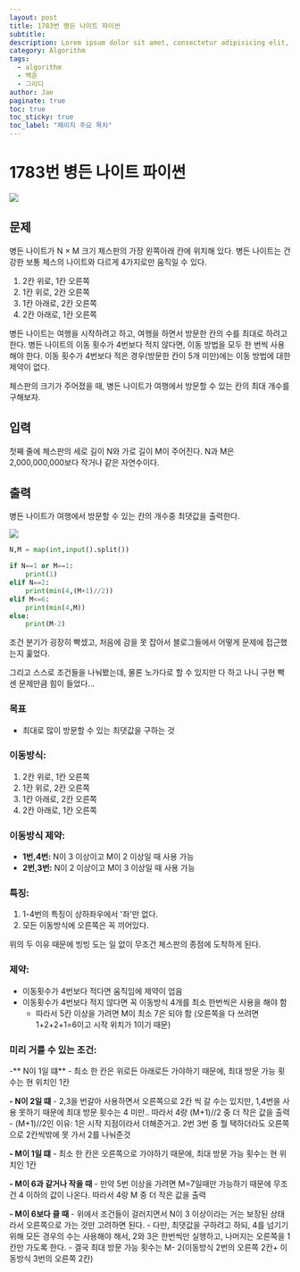 ```yaml
---
layout: post
title: 1783번 병든 나이트 파이썬
subtitle:
description: Lorem ipsum dolor sit amet, consectetur adipisicing elit, sed do eiusmod tempor incididunt ut labore et dolore magna aliqua.
category: Algorithm
tags:
  - algorithm
  - 백준
  - 그리디
author: Jae
paginate: true
toc: true
toc_sticky: true
toc_label: "페이지 주요 목차"
---
```


# 1783번 **병든 나이트 파이썬**

![](https://media.vlpt.us/images/a87380/post/3e7127b0-f010-4e90-b719-1d39433d1a47/image.png)

## 문제

병든 나이트가 N × M 크기 체스판의 가장 왼쪽아래 칸에 위치해 있다. 병든 나이트는 건강한 보통 체스의 나이트와 다르게 4가지로만 움직일 수 있다.

1. 2칸 위로, 1칸 오른쪽
2. 1칸 위로, 2칸 오른쪽
3. 1칸 아래로, 2칸 오른쪽
4. 2칸 아래로, 1칸 오른쪽

병든 나이트는 여행을 시작하려고 하고, 여행을 하면서 방문한 칸의 수를 최대로 하려고 한다. 병든 나이트의 이동 횟수가 4번보다 적지 않다면, 이동 방법을 모두 한 번씩 사용해야 한다. 이동 횟수가 4번보다 적은 경우(방문한 칸이 5개 미만)에는 이동 방법에 대한 제약이 없다.

체스판의 크기가 주어졌을 때, 병든 나이트가 여행에서 방문할 수 있는 칸의 최대 개수를 구해보자.

## 입력

첫째 줄에 체스판의 세로 길이 N와 가로 길이 M이 주어진다. N과 M은 2,000,000,000보다 작거나 같은 자연수이다.

## 출력

병든 나이트가 여행에서 방문할 수 있는 칸의 개수중 최댓값을 출력한다.

![](https://media.vlpt.us/images/a87380/post/d9e7903f-61fb-4ac7-be4c-b75789521f31/image.png)

```python
N,M = map(int,input().split())

if N==1 or M==1:
    print(1)
elif N==2:
    print(min(4,(M+1)//2))
elif M<=6:
    print(min(4,M))
else:
    print(M-2)
```

조건 분기가 굉장히 빡셌고, 처음에 감을 못 잡아서 블로그들에서 어떻게 문제에 접근했는지 훑었다.

그리고 스스로 조건들을 나눠봤는데, 물론 노가다로 할 수 있지만 다 하고 나니 구현 빡센 문제만큼 힘이 들었다...

### 목표

- 최대로 많이 방문할 수 있는 최댓값을 구하는 것

### 이동방식:

1. 2칸 위로, 1칸 오른쪽
2. 1칸 위로, 2칸 오른쪽
3. 1칸 아래로, 2칸 오른쪽
4. 2칸 아래로, 1칸 오른쪽

### 이동방식 제약:

- **1번,4번:** N이 3 이상이고 M이 2 이상일 때 사용 가능
- **2번,3번:** N이 2 이상이고 M이 3 이상일 때 사용 가능

### 특징:

1. 1-4번의 특징이 상하좌우에서 '좌'만 없다.
2. 모든 이동방식에 오른쪽은 꼭 끼어있다.

위의 두 이유 때문에 빙빙 도는 일 없이 무조건 체스판의 종점에 도착하게 된다.

### 제약:

- 이동횟수가 4번보다 적다면 움직임에 제약이 업음
- 이동횟수가 4번보다 적지 않다면 꼭 이동방식 4개를 최소 한번씩은 사용을 해야 함
  - 따라서 5칸 이상을 가려면 M이 최소 7은 되야 함 (오른쪽을 다 쓰려면 1+2+2+1=6이고 시작 위치가 1이기 때문)

### 미리 거를 수 있는 조건:

-** N이 1일 떄** - 최소 한 칸은 위로든 아래로든 가야하기 때문에, 최대 방문 가능 횟수는 현 위치인 1칸

**- N이 2일 떄** - 2,3을 번갈아 사용하면서 오른쪽으로 2칸 씩 갈 수는 있지만, 1,4번을 사용 못하기 때문에 최대 방문 횟수는 4 미만.. 따라서 4랑 (M+1)//2 중 더 작은 값을 출력 - (M+1)//2인 이유: 1은 시작 지점이라서 더해준거고. 2번 3번 중 뭘 택하더라도 오른쪽으로 2칸씩밖에 못 가서 2를 나눠준것

**- M이 1일 떄** - 최소 한 칸은 오른쪽으로 가야하기 때문에, 최대 방문 가능 횟수는 현 위치인 1칸

**- M이 6과 같거나 작을 때** - 만약 5번 이상을 가려면 M=7일때만 가능하기 때문에 무조건 4 이하의 값이 나온다. 따라서 4랑 M 중 더 작은 값을 출력

**- M이 6보다 클 때** - 위에서 조건들이 걸러지면서 N이 3 이상이라는 거는 보장된 상태라서 오른쪽으로 가는 것만 고려하면 된다. - 다만, 최댓값을 구하려고 하되, 4를 넘기기 위해 모든 경우의 수는 사용해야 해서, 2와 3은 한번씩만 실행하고, 나머지는 오른쪽을 1칸만 가도록 한다. - 결국 최대 방문 가능 횟수는 M- 2(이동방식 2번의 오른쪽 2칸+ 이동방식 3번의 오른쪽 2칸)
